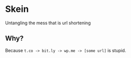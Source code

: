 # Skein
Untangling the mess that is url shortening

## Why?
Because `t.co -> bit.ly -> wp.me -> [some url]` is stupid.

